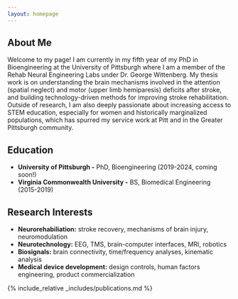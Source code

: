 ```yaml
---
layout: homepage
---
```


## About Me

Welcome to my page! I am currently in my fifth year of my PhD in Bioengineering at the University of Pittsburgh where I am a member of the Rehab Neural Engineering Labs under Dr. George Wittenberg. My thesis work is on understanding the brain mechanisms involved in the attention (spatial neglect) and motor (upper limb hemiparesis) deficits after stroke, and building technology-driven methods for improving stroke rehabilitation. Outside of research, I am also deeply passionate about increasing access to STEM education, especially for women and historically marginalized populations, which has spurred my service work at Pitt and in the Greater Pittsburgh community. 

## Education
- **University of Pittsburgh -** PhD, Bioengineering (2019-2024, coming soon!)
- **Virginia Commonwealth University -** BS, Biomedical Engineering (2015-2019)

## Research Interests

- **Neurorehabiliation:** stroke recovery, mechanisms of brain injury, neuromodulation
- **Neurotechnology:** EEG, TMS, brain-computer interfaces, MRI, robotics
- **Biosignals:** brain connectivity, time/frequency analyses, kinematic analysis
- **Medical device development:** design controls, human factors engineering, product commercialization


{% include_relative _includes/publications.md %}

